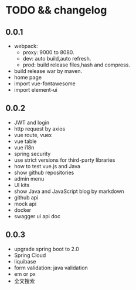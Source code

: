 # TODO && changelog

## 0.0.1
* webpack:
  + proxy: 9000 to 8080.
  + dev: auto build,auto refresh.
  + prod: build release files,hash and compress.
* build release war by maven.
* home page
* import vue-fontawesome
* import element-ui


## 0.0.2
* JWT and login
* http request by axios
* vue route, vuex
* vue table
* vue i18n
* spring security
* use strict versions for third-party libraries
* how to test vue.js and Java
* show github repositories
* admin menu
* UI kits
* show Java and JavaScript blog by markdown
* github api
* mock api
* docker
* swagger ui api doc


## 0.0.3
* upgrade spring boot to 2.0
* Spring Cloud
* liquibase
* form validation: java validation
* em or px
* 全文搜索
